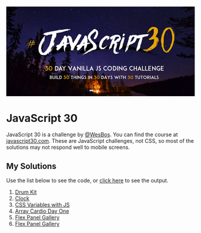 ![alt text](./res/js30-banner.png 'JavaScript 30 challenge. 30 Day Vanilla JS Coding Challenge. Build 30 things in 30 days with 30 tutorials.')

# JavaScript 30

JavaScript 30 is a challenge by [@WesBos](https://twitter.com/wesbos). You can find the course at [javascript30.com](https://javascript30.com/).
These are JavaScript challenges, not CSS, so most of the solutions may not respond well to mobile screens.

## My Solutions

Use the list below to see the code, or [click here](https://witaylor.github.io/JavaScript30) to see the output.

1. [Drum Kit](./solutions/day-one/index.html)
1. [Clock](./solutions/day-two/index.html)
1. [CSS Variables with JS](./solutions/day-three/index.html)
1. [Array Cardio Day One](./solutions/day-four/index.html)
1. [Flex Panel Gallery](./solutions/day-five/index.html)
1. [Flex Panel Gallery](./solutions/day-six/index.html)
